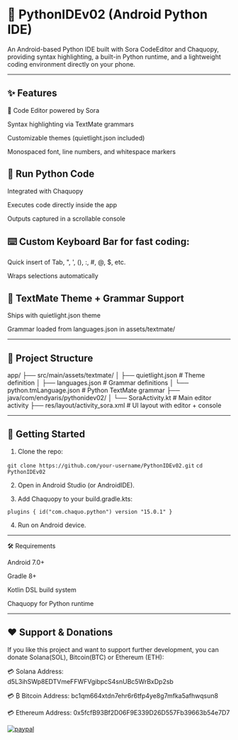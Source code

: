 # 🐍 PythonIDEv02 (Android Python IDE)

An Android-based Python IDE built with Sora CodeEditor and Chaquopy, providing syntax highlighting, a built-in Python runtime, and a lightweight coding environment directly on your phone.


---

## ✨ Features

📝 Code Editor powered by Sora

Syntax highlighting via TextMate grammars

Customizable themes (quietlight.json included)

Monospaced font, line numbers, and whitespace markers


## 🐍 Run Python Code

Integrated with Chaquopy

Executes code directly inside the app

Outputs captured in a scrollable console


## ⌨️ Custom Keyboard Bar for fast coding:

Quick insert of Tab, ", ', (), :, #, @, $, etc.

Wraps selections automatically


## 🎨 TextMate Theme + Grammar Support

Ships with quietlight.json theme

Grammar loaded from languages.json in assets/textmate/




---

## 📂 Project Structure

app/
 ├── src/main/assets/textmate/
 │    ├── quietlight.json        # Theme definition
 │    ├── languages.json         # Grammar definitions
 │    └── python.tmLanguage.json # Python TextMate grammar
 ├── java/com/endyaris/pythonidev02/
 │    └── SoraActivity.kt        # Main editor activity
 ├── res/layout/activity_sora.xml # UI layout with editor + console


---

## 🚀 Getting Started

1. Clone the repo:

` git clone https://github.com/your-username/PythonIDEv02.git `
`cd PythonIDEv02`


2. Open in Android Studio (or AndroidIDE).


3. Add Chaquopy to your build.gradle.kts:

`plugins {
    id("com.chaquo.python") version "15.0.1"
}`


4. Run on Android device.

---

🛠 Requirements

Android 7.0+

Gradle 8+

Kotlin DSL build system

Chaquopy for Python runtime

---

## ❤️ Support & Donations

If you like this project and want to support further development, you can donate Solana(SOL), Bitcoin(BTC) or Ethereum (ETH):

💳 Solana Address: d5L3ihSWp8EDTVmeFFWFVgibpcS4snUBc5WrBxDp2sb

💳 ₿ Bitcoin Address: bc1qm664xtdn7ehr6r6tfp4ye8g7mfka5afhwqsun8

💳 Ethereum Address: 0x5fcfB93Bf2D06F9E339D26D557Fb39663b54e7D7

[![paypal](https://www.paypalobjects.com/en_US/i/btn/btn_donateCC_LG.gif)](https://www.paypal.com/donate/?hosted_button_id=YOUR_BUTTON_ID)

